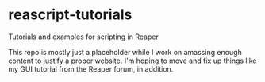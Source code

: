 # reascript-tutorials
Tutorials and examples for scripting in Reaper

This repo is mostly just a placeholder while I work on amassing enough content to justify a proper website. I'm hoping to move and fix up things like my GUI tutorial from the Reaper forum, in addition.
